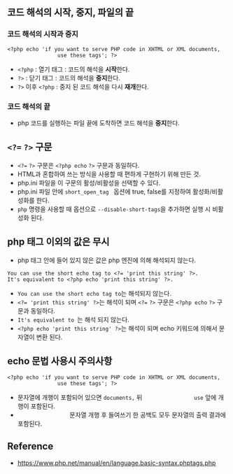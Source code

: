## 코드 해석의 시작, 중지, 파일의 끝
### 코드 해석의 시작과 중지
```
<?php echo 'if you want to serve PHP code in XHTML or XML documents,
                use these tags'; ?>
```
- `<?php` : 열기 태그 : 코드의 해석을 **시작**한다.
- `?>` : 닫기 태그 : 코드의 해석을 **중지**한다.
- `?>` 이후 `<?php` : 중지 된 코드 해석을 다시 **재개**한다.

### 코드 해석의 끝
- php 코드를 실행하는 파일 끝에 도착하면 코드 해석을 **중지**한다.

## `<?=` `?>` 구문
- `<?=` `?>` 구문은 `<?php echo` `?>` 구문과 동일하다.
- HTML과 혼합하여 쓰는 방식을 사용할 때 편하게 구현하기 위해 만든 것.
- php.ini 파일을 이 구문의 활성/비활성을 선택할 수 있다.
- php.ini 파일 안에 `short_open_tag ` 옵션에 true, false를 지정하여 활성화/비활성화를 한다.
- `php` 명령을 사용할 때 옵션으로 `--disable-short-tags`을 추가하면 실행 시 비활성화 된다.

## php 태그 이외의 값은 무시
- php 태그 안에 들어 있지 않은 값은 php 엔진에 의해 해석되지 않는다.
```
You can use the short echo tag to <?= 'print this string' ?>.
It's equivalent to <?php echo 'print this string' ?>.
```
- `You can use the short echo tag to`는 해석되지 않는다.
- `<?= 'print this string' ?>`는 해석이 되며 `<?=` `?>` 구문은 `<?php echo` `?>` 구문과 동일하다.
- `It's equivalent to `는 해석 되지 않는다.
- `<?php echo 'print this string' ?>`는 해석이 되며 echo 키워드에 의해서 문자열이 변환 된다.

## echo 문법 사용시 주의사항
```
<?php echo 'if you want to serve PHP code in XHTML or XML documents,
                use these tags'; ?>
```
- 문자열에 개행이 포함되어 있으면 `documents,` 뒤 `                use` 앞에 개행이 포함된다.
- `                ` 문자열 개행 후 들여쓰기 한 공백도 모두 문자열의 출력 결과에 포함된다.

## Reference
- https://www.php.net/manual/en/language.basic-syntax.phptags.php
